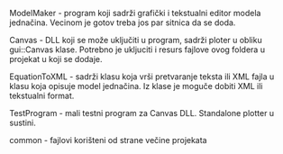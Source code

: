 ModelMaker - program koji sadrži grafički i tekstualni editor modela jednačina. Vecinom je gotov treba jos par sitnica da se doda.

Canvas - DLL koji se može uključiti u program, sadrži ploter u obliku gui::Canvas klase. Potrebno je ukljuciti i resurs fajlove ovog foldera u projekat u koji se dodaje.

EquationToXML - sadrži klasu koja vrši pretvaranje teksta ili XML fajla u klasu koja opisuje model jednačina. Iz klase je moguče dobiti XML ili tekstualni format.

TestProgram - mali testni program za Canvas DLL. Standalone plotter u sustini.

common - fajlovi korišteni od strane večine projekata

